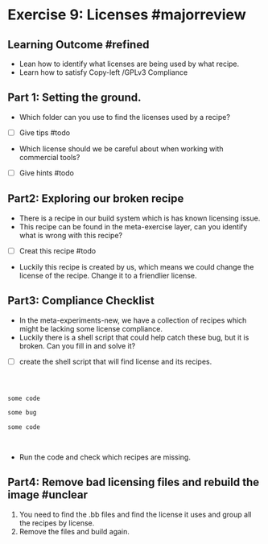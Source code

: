 # Exercise 9: Licenses #majorreview 
## Learning Outcome #refined
* Lean how to identify what licenses are being used by what recipe.
* Learn how to satisfy Copy-left /GPLv3 Compliance
## Part 1: Setting the ground.
* Which folder can you use to find the licenses used by a recipe?
* [ ] Give tips #todo 
* Which license should we be careful about when working with commercial tools?
- [ ] Give hints #todo

## Part2: Exploring our broken recipe
* There is a recipe in our build system which is has known licensing issue.
* This recipe can be found in the meta-exercise layer, can you identify what is wrong with this recipe?
- [ ] Creat this recipe #todo 
* Luckily this recipe is created by us, which means we could change the license of the recipe. Change it to a friendlier license.
## Part3: Compliance Checklist
* In the meta-experiments-new, we have a collection of recipes which might be lacking some license compliance.
* Luckily there is a shell script that could help catch these bug, but it is broken. Can you fill in and solve it?
* [ ] create the shell script that will find license and its recipes.
```sh

  

some code

some bug

some code

  

```
* Run the code and check which recipes are missing.


## Part4: Remove bad licensing files and rebuild the image #unclear
1. You need to find the .bb files and find the license it uses and group all the recipes by license.
1. Remove the files and build again.

